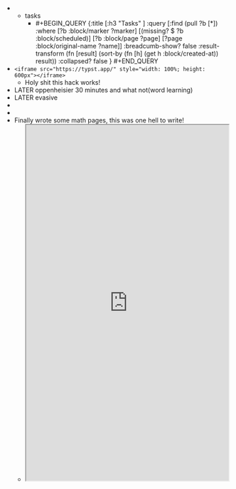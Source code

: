-
	- tasks
		- #+BEGIN_QUERY
		  {:title [:h3 "Tasks" ]
		  :query [:find (pull ?b [*])
		  :where
		    [?b :block/marker ?marker]
		    [(missing? $ ?b :block/scheduled)]
		    [?b :block/page ?page]
		    [?page :block/original-name ?name]]
		  :breadcumb-show? false
		  :result-transform (fn [result]
		  (sort-by (fn [h]
		  (get h :block/created-at)) result))
		  :collapsed? false
		  }
		  #+END_QUERY
- `<iframe src="https://typst.app/" style="width: 100%; height: 600px"></iframe>`
	- Holy shit this hack works!
- LATER oppenheisier 30 minutes and what not(word learning)
- LATER evasive
-
-
- Finally wrote some math pages, this was one hell to write!
	- <iframe src="https://typst.app/project/r3IdDZ2_Ls6pXzpDTHtTzl" style="width: 100%; height: 800px"></iframe>